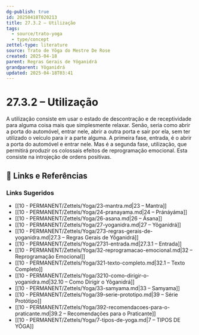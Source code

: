 ```yaml
---
dg-publish: true
id: 20250418T020213
title: 27.3.2 – Utilização
tags:
  - source/trato-yoga
  - type/concept
zettel-type: literature
source: Trato de Yôga do Mestre De Rose
created: 2025-04-18
parent: Regras Gerais de Yôganidrá
grandparent: Yôganidrá
updated: 2025-04-18T03:41
---
```


# 27.3.2 – Utilização

A utilização consiste em usar o estado de descontração e de receptividade para alguma coisa mais que simplesmente relaxar. Senão, seria como abrir a porta do automóvel, entrar nele, abrir a outra porta e sair por ela, sem ter utilizado o veículo para ir a parte alguma. A primeira fase, entrada, é o abrir a porta do automóvel e entrar nele. Mas é a segunda fase, utilização, que permitirá produzir os colossais efeitos de reprogramação emocional. Esta consiste na introjeção de ordens positivas.

## 🔗 Links e Referências











### Links Sugeridos

- [[10 - PERMANENT/Zettels/Yoga/23-mantra.md\|23 – Mantra]]
- [[10 - PERMANENT/Zettels/Yoga/24-pranayama.md\|24 – Pránáyáma]]
- [[10 - PERMANENT/Zettels/Yoga/26-asana.md\|26 – Ásana]]
- [[10 - PERMANENT/Zettels/Yoga/27-yoganidra.md\|27 – Yôganidrá]]
- [[10 - PERMANENT/Zettels/Yoga/273-regras-gerais-de-yoganidra.md\|27.3 – Regras Gerais de Yôganidrá]]
- [[10 - PERMANENT/Zettels/Yoga/2731-entrada.md\|27.3.1 – Entrada]]
- [[10 - PERMANENT/Zettels/Yoga/32-reprogramacao-emocional.md\|32 – Reprogramação Emocional]]
- [[10 - PERMANENT/Zettels/Yoga/321-texto-completo.md\|32.1 – Texto Completo]]
- [[10 - PERMANENT/Zettels/Yoga/3210-como-dirigir-o-yoganidra.md\|32.10 – Como Dirigir o Yôganidrá]]
- [[10 - PERMANENT/Zettels/Yoga/33-samyama.md\|33 – Samyama]]
- [[10 - PERMANENT/Zettels/Yoga/39-serie-prototipo.md\|39 – Série Protótipo]]
- [[10 - PERMANENT/Zettels/Yoga/392-recomendacoes-para-o-praticante.md\|39.2 – Recomendações para o Praticante]]
- [[10 - PERMANENT/Zettels/Yoga/7-tipos-de-yoga.md\|7 – TIPOS DE YÔGA]]